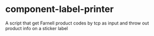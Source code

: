 # component-label-printer
A script that get Farnell product codes by tcp as input and throw out product info on a sticker label
